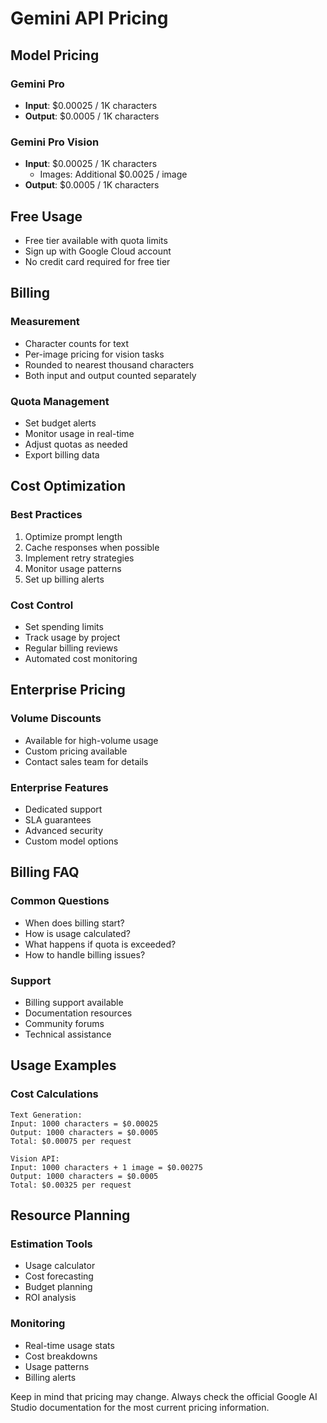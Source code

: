 # Gemini API Pricing

## Model Pricing

### Gemini Pro
- **Input**: $0.00025 / 1K characters
- **Output**: $0.0005 / 1K characters

### Gemini Pro Vision
- **Input**: $0.00025 / 1K characters
  - Images: Additional $0.0025 / image
- **Output**: $0.0005 / 1K characters

## Free Usage

- Free tier available with quota limits
- Sign up with Google Cloud account
- No credit card required for free tier

## Billing

### Measurement
- Character counts for text
- Per-image pricing for vision tasks
- Rounded to nearest thousand characters
- Both input and output counted separately

### Quota Management
- Set budget alerts
- Monitor usage in real-time
- Adjust quotas as needed
- Export billing data

## Cost Optimization

### Best Practices
1. Optimize prompt length
2. Cache responses when possible
3. Implement retry strategies
4. Monitor usage patterns
5. Set up billing alerts

### Cost Control
- Set spending limits
- Track usage by project
- Regular billing reviews
- Automated cost monitoring

## Enterprise Pricing

### Volume Discounts
- Available for high-volume usage
- Custom pricing available
- Contact sales team for details

### Enterprise Features
- Dedicated support
- SLA guarantees
- Advanced security
- Custom model options

## Billing FAQ

### Common Questions
- When does billing start?
- How is usage calculated?
- What happens if quota is exceeded?
- How to handle billing issues?

### Support
- Billing support available
- Documentation resources
- Community forums
- Technical assistance

## Usage Examples

### Cost Calculations
```
Text Generation:
Input: 1000 characters = $0.00025
Output: 1000 characters = $0.0005
Total: $0.00075 per request

Vision API:
Input: 1000 characters + 1 image = $0.00275
Output: 1000 characters = $0.0005
Total: $0.00325 per request
```

## Resource Planning

### Estimation Tools
- Usage calculator
- Cost forecasting
- Budget planning
- ROI analysis

### Monitoring
- Real-time usage stats
- Cost breakdowns
- Usage patterns
- Billing alerts

Keep in mind that pricing may change. Always check the official Google AI Studio documentation for the most current pricing information.